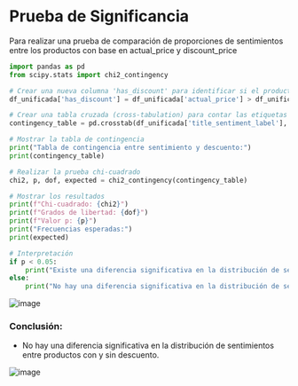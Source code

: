 # **Prueba de Significancia**

Para realizar una prueba de comparación de proporciones de sentimientos entre los productos con base en actual_price y discount_price


```python
import pandas as pd
from scipy.stats import chi2_contingency

# Crear una nueva columna 'has_discount' para identificar si el producto tiene descuento
df_unificada['has_discount'] = df_unificada['actual_price'] > df_unificada['discounted_price']

# Crear una tabla cruzada (cross-tabulation) para contar las etiquetas de sentimiento por 'has_discount'
contingency_table = pd.crosstab(df_unificada['title_sentiment_label'], df_unificada['has_discount'])

# Mostrar la tabla de contingencia
print("Tabla de contingencia entre sentimiento y descuento:")
print(contingency_table)

# Realizar la prueba chi-cuadrado
chi2, p, dof, expected = chi2_contingency(contingency_table)

# Mostrar los resultados
print(f"Chi-cuadrado: {chi2}")
print(f"Grados de libertad: {dof}")
print(f"Valor p: {p}")
print("Frecuencias esperadas:")
print(expected)

# Interpretación
if p < 0.05:
    print("Existe una diferencia significativa en la distribución de sentimientos entre productos con y sin descuento.")
else:
    print("No hay una diferencia significativa en la distribución de sentimientos entre productos con y sin descuento.")
```

![image](https://github.com/user-attachments/assets/a6633ee8-ef4d-4249-a225-d5a6b5a7dd02)

### **Conclusión**:
* No hay una diferencia significativa en la distribución de sentimientos entre productos con y sin descuento.

 ![image](https://github.com/user-attachments/assets/3a78af31-9ce1-40f9-9d11-5eae45dec2f3)
